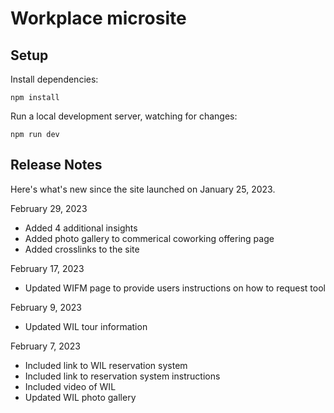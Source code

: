 # Workplace microsite

## Setup

Install dependencies:

```
npm install
```

Run a local development server, watching for changes:

```
npm run dev
```


## Release Notes

Here's what's new since the site launched on January 25, 2023.

February 29, 2023
- Added 4 additional insights
- Added photo gallery to commerical coworking offering page
- Added crosslinks to the site

February 17, 2023
- Updated WIFM page to provide users instructions on how to request tool

February 9, 2023
- Updated WIL tour information

February 7, 2023
- Included link to WIL reservation system
- Included link to reservation system instructions
- Included video of WIL
- Updated WIL photo gallery


